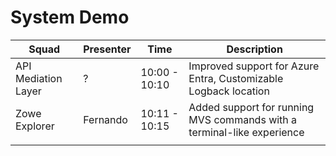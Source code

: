 # System Demo

| Squad               | Presenter |  Time         | Description |
|---------------------|-----------|---------------|-------------|
| API Mediation Layer | ?         | 10:00 - 10:10 | Improved support for Azure Entra, Customizable Logback location |
| Zowe Explorer       | Fernando  | 10:11 - 10:15 | Added support for running MVS commands with a terminal-like experience |
|                     |           |               |              |

